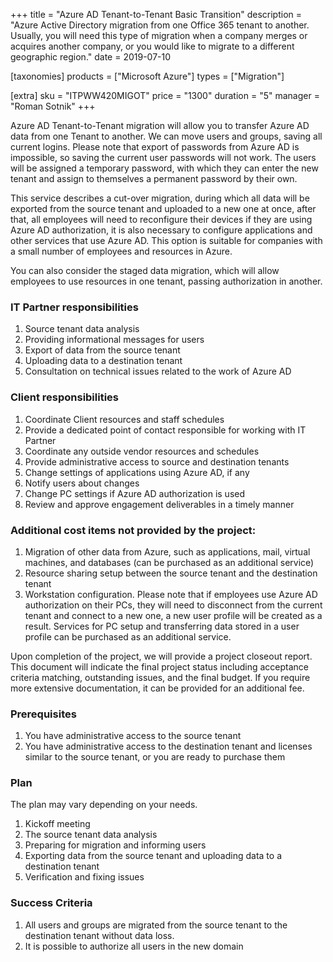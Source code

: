 +++
title = "Azure AD Tenant-to-Tenant Basic Transition"
description = "Azure Active Directory migration from one Office 365 tenant to another. Usually, you will need this type of migration when a company merges or acquires another company, or you would like to migrate to a different geographic region."
date = 2019-07-10

[taxonomies]
products = ["Microsoft Azure"]
types = ["Migration"]

[extra]
sku = "ITPWW420MIGOT"
price = "1300"
duration = "5"
manager = "Roman Sotnik"
+++

Azure AD Tenant-to-Tenant migration will allow you to transfer Azure AD
data from one Tenant to another. We can move users and groups, saving
all current logins. Please note that export of passwords from Azure AD
is impossible, so saving the current user passwords will not work. The
users will be assigned a temporary password, with which they can enter
the new tenant and assign to themselves a permanent password by their
own.

This service describes a cut-over migration, during which all data will
be exported from the source tenant and uploaded to a new one at once,
after that, all employees will need to reconfigure their devices if they
are using Azure AD authorization, it is also necessary to configure
applications and other services that use Azure AD. This option is
suitable for companies with a small number of employees and resources in
Azure.

You can also consider the staged data migration, which will allow
employees to use resources in one tenant, passing authorization in
another.

### IT Partner responsibilities

1.  Source tenant data analysis
2.  Providing informational messages for users
3.  Export of data from the source tenant
4.  Uploading data to a destination tenant
5.  Consultation on technical issues related to the work of Azure AD

### Client responsibilities

1.  Coordinate Client resources and staff schedules
2.  Provide a dedicated point of contact responsible for working with IT
    Partner
3.  Coordinate any outside vendor resources and schedules
4.  Provide administrative access to source and destination tenants
5.  Change settings of applications using Azure AD, if any
6.  Notify users about changes
7.  Change PC settings if Azure AD authorization is used
8.  Review and approve engagement deliverables in a timely manner

### Additional cost items not provided by the project:

1.  Migration of other data from Azure, such as applications, mail,
    virtual machines, and databases (can be purchased as an additional
    service)
2.  Resource sharing setup between the source tenant and the destination
    tenant
3.  Workstation configuration. Please note that if employees use Azure
    AD authorization on their PCs, they will need to disconnect from the
    current tenant and connect to a new one, a new user profile will be
    created as a result. Services for PC setup and transferring data
    stored in a user profile can be purchased as an additional service.

Upon completion of the project, we will provide a project closeout
report. This document will indicate the final project status including
acceptance criteria matching, outstanding issues, and the final budget.
If you require more extensive documentation, it can be provided for an
additional fee.

### Prerequisites

1.  You have administrative access to the source tenant
2.  You have administrative access to the destination tenant and
    licenses similar to the source tenant, or you are ready to purchase
    them

### Plan

The plan may vary depending on your needs.

1.  Kickoff meeting
2.  The source tenant data analysis
3.  Preparing for migration and informing users
4.  Exporting data from the source tenant and uploading data to a
    destination tenant
5.  Verification and fixing issues

### Success Criteria

1.  All users and groups are migrated from the source tenant to the
    destination tenant without data loss.
2.  It is possible to authorize all users in the new domain